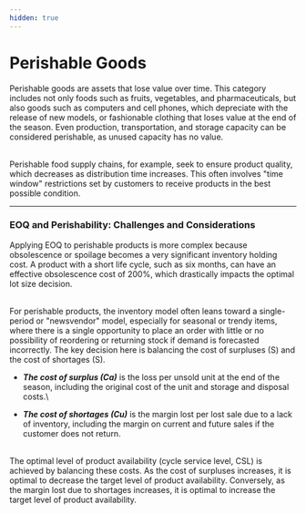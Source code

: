 ```yaml
---
hidden: true
---
```


# Perishable Goods

Perishable goods are assets that lose value over time. This category includes not only foods such as fruits, vegetables, and pharmaceuticals, but also goods such as computers and cell phones, which depreciate with the release of new models, or fashionable clothing that loses value at the end of the season. Even production, transportation, and storage capacity can be considered perishable, as unused capacity has no value.

\
Perishable food supply chains, for example, seek to ensure product quality, which decreases as distribution time increases. This often involves "time window" restrictions set by customers to receive products in the best possible condition.

***

### EOQ and Perishability: Challenges and Considerations 

Applying EOQ to perishable products is more complex because obsolescence or spoilage becomes a very significant inventory holding cost. A product with a short life cycle, such as six months, can have an effective obsolescence cost of 200%, which drastically impacts the optimal lot size decision.

\
For perishable products, the inventory model often leans toward a single-period or "newsvendor" model, especially for seasonal or trendy items, where there is a single opportunity to place an order with little or no possibility of reordering or returning stock if demand is forecasted incorrectly. The key decision here is balancing the cost of surpluses (S) and the cost of shortages (S).

* &#x20;_**The cost of surplus (Ca)**_ is the loss per unsold unit at the end of the season, including the original cost of the unit and storage and disposal costs.\

* _**The cost of shortages (Cu)**_ is the margin lost per lost sale due to a lack of inventory, including the margin on current and future sales if the customer does not return.

\
The optimal level of product availability (cycle service level, CSL) is achieved by balancing these costs. As the cost of surpluses increases, it is optimal to decrease the target level of product availability. Conversely, as the margin lost due to shortages increases, it is optimal to increase the target level of product availability.
